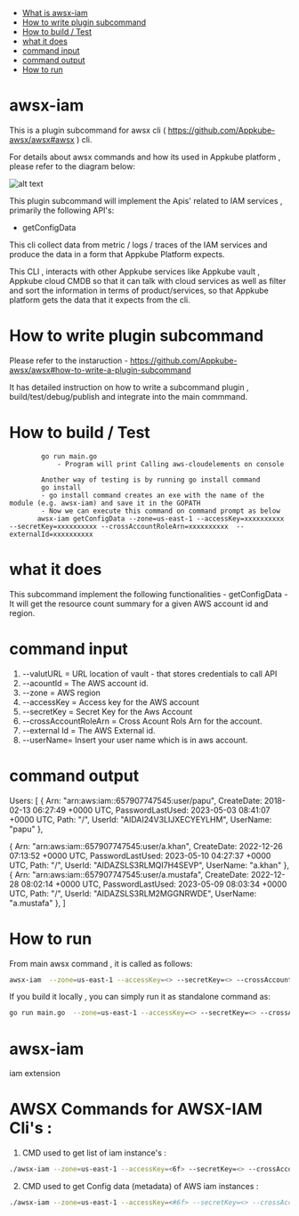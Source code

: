 - [What is awsx-iam](#awsx-iam)
- [How to write plugin subcommand](#how-to-write-plugin-subcommand)
- [How to build / Test](#how-to-build--test)
- [what it does ](#what-it-does)
- [command input](#command-input)
- [command output](#command-output)
- [How to run ](#how-to-run)

# awsx-iam

This is a plugin subcommand for awsx cli ( https://github.com/Appkube-awsx/awsx#awsx ) cli.

For details about awsx commands and how its used in Appkube platform , please refer to the diagram below:

![alt text](https://raw.githubusercontent.com/AppkubeCloud/appkube-architectures/main/LayeredArchitecture-phase2.svg)

This plugin subcommand will implement the Apis' related to IAM services , primarily the following API's:

- getConfigData

This cli collect data from metric / logs / traces of the IAM services and produce the data in a form that Appkube Platform expects.

This CLI , interacts with other Appkube services like Appkube vault , Appkube cloud CMDB so that it can talk with cloud services as
well as filter and sort the information in terms of product/services, so that Appkube platform gets the data that it expects from the cli.

# How to write plugin subcommand

Please refer to the instaruction -
https://github.com/Appkube-awsx/awsx#how-to-write-a-plugin-subcommand

It has detailed instruction on how to write a subcommand plugin , build/test/debug/publish and integrate into the main commmand.

# How to build / Test

            go run main.go
                - Program will print Calling aws-cloudelements on console

            Another way of testing is by running go install command
            go install
            - go install command creates an exe with the name of the module (e.g. awsx-iam) and save it in the GOPATH
            - Now we can execute this command on command prompt as below
           awsx-iam getConfigData --zone=us-east-1 --accessKey=xxxxxxxxxx --secretKey=xxxxxxxxxx --crossAccountRoleArn=xxxxxxxxxx  --externalId=xxxxxxxxxx

# what it does

This subcommand implement the following functionalities -
getConfigData - It will get the resource count summary for a given AWS account id and region.

# command input

1. --valutURL = URL location of vault - that stores credentials to call API
2. --acountId = The AWS account id.
3. --zone = AWS region
4. --accessKey = Access key for the AWS account
5. --secretKey = Secret Key for the Aws Account
6. --crossAccountRoleArn = Cross Acount Rols Arn for the account.
7. --external Id = The AWS External id.
8. --userName= Insert your user name which is in aws account.

# command output

Users: [
{
Arn: "arn:aws:iam::657907747545:user/papu",
CreateDate: 2018-02-13 06:27:49 +0000 UTC,
PasswordLastUsed: 2023-05-03 08:41:07 +0000 UTC,
Path: "/",
UserId: "AIDAI24V3LIJXECYEYLHM",
UserName: "papu"
},

{
Arn: "arn:aws:iam::657907747545:user/a.khan",
CreateDate: 2022-12-26 07:13:52 +0000 UTC,
PasswordLastUsed: 2023-05-10 04:27:37 +0000 UTC,
Path: "/",
UserId: "AIDAZSLS3RLMQI7H4SEVP",
UserName: "a.khan"
},
{
Arn: "arn:aws:iam::657907747545:user/a.mustafa",
CreateDate: 2022-12-28 08:02:14 +0000 UTC,
PasswordLastUsed: 2023-05-09 08:03:34 +0000 UTC,
Path: "/",
UserId: "AIDAZSLS3RLM2MGGNRWDE",
UserName: "a.mustafa"
},
]

# How to run

From main awsx command , it is called as follows:

```bash
awsx-iam  --zone=us-east-1 --accessKey=<> --secretKey=<> --crossAccountRoleArn=<>  --externalId=<>
```

If you build it locally , you can simply run it as standalone command as:

```bash
go run main.go  --zone=us-east-1 --accessKey=<> --secretKey=<> --crossAccountRoleArn=<> --externalId=<>
```

# awsx-iam

iam extension

# AWSX Commands for AWSX-IAM Cli's :

1. CMD used to get list of iam instance's :

```bash
./awsx-iam --zone=us-east-1 --accessKey=<6f> --secretKey=<> --crossAccountRoleArn=<> --externalId=<>
```

2. CMD used to get Config data (metadata) of AWS iam instances :

```bash
./awsx-iam --zone=us-east-1 --accessKey=<#6f> --secretKey=<> --crossAccountRoleArn=<> --externalId=<> getConfigData --userName=<>
```
